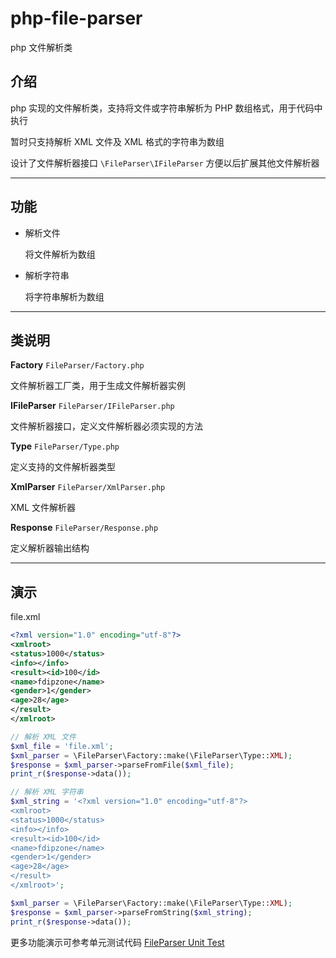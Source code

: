 # php-file-parser

php 文件解析类

## 介绍

php 实现的文件解析类，支持将文件或字符串解析为 PHP 数组格式，用于代码中执行

暂时只支持解析 XML 文件及 XML 格式的字符串为数组

设计了文件解析器接口 `\FileParser\IFileParser` 方便以后扩展其他文件解析器

---

## 功能

- 解析文件

  将文件解析为数组

- 解析字符串

  将字符串解析为数组

---

## 类说明

**Factory** `FileParser/Factory.php`

文件解析器工厂类，用于生成文件解析器实例

**IFileParser** `FileParser/IFileParser.php`

文件解析器接口，定义文件解析器必须实现的方法

**Type** `FileParser/Type.php`

定义支持的文件解析器类型

**XmlParser** `FileParser/XmlParser.php`

XML 文件解析器

**Response** `FileParser/Response.php`

定义解析器输出结构

---

## 演示

file.xml

```xml
<?xml version="1.0" encoding="utf-8"?>
<xmlroot>
<status>1000</status>
<info></info>
<result><id>100</id>
<name>fdipzone</name>
<gender>1</gender>
<age>28</age>
</result>
</xmlroot>
```

```php
// 解析 XML 文件
$xml_file = 'file.xml';
$xml_parser = \FileParser\Factory::make(\FileParser\Type::XML);
$response = $xml_parser->parseFromFile($xml_file);
print_r($response->data());

// 解析 XML 字符串
$xml_string = '<?xml version="1.0" encoding="utf-8"?>
<xmlroot>
<status>1000</status>
<info></info>
<result><id>100</id>
<name>fdipzone</name>
<gender>1</gender>
<age>28</age>
</result>
</xmlroot>';

$xml_parser = \FileParser\Factory::make(\FileParser\Type::XML);
$response = $xml_parser->parseFromString($xml_string);
print_r($response->data());
```

更多功能演示可参考单元测试代码 [FileParser Unit Test](<../tests/FileParser>)
